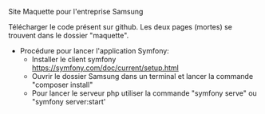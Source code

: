 Site Maquette pour l'entreprise Samsung

Télécharger le code présent sur github. 
Les deux pages (mortes) se trouvent dans le dossier "maquette".


* Procédure pour lancer l'application Symfony:
    - Installer le client symfony https://symfony.com/doc/current/setup.html
    - Ouvrir le dossier Samsung dans un terminal et lancer la commande "composer install"
    - Pour lancer le serveur php utiliser la commande "symfony serve" ou "symfony server:start'
 
